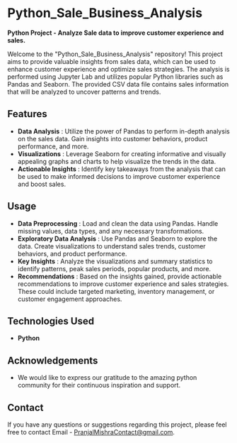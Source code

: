 # Python_Sale_Business_Analysis
**Python Project - Analyze Sale data to improve customer experience and sales.**

Welcome to the "Python_Sale_Business_Analysis" repository! This project aims to provide valuable insights from sales data, which can be used to enhance customer experience and optimize sales strategies. The analysis is performed using Jupyter Lab and utilizes popular Python libraries such as Pandas and Seaborn. The provided CSV data file contains sales information that will be analyzed to uncover patterns and trends.

## Features

* **Data Analysis** : Utilize the power of Pandas to perform in-depth analysis on the sales data. Gain insights into customer behaviors, product performance, and more.
* **Visualizations** : Leverage Seaborn for creating informative and visually appealing graphs and charts to help visualize the trends in the data.
* **Actionable Insights** :  Identify key takeaways from the analysis that can be used to make informed decisions to improve customer experience and boost sales.

## Usage

* **Data Preprocessing** : Load and clean the data using Pandas. Handle missing values, data types, and any necessary transformations.
* **Exploratory Data Analysis** : Use Pandas and Seaborn to explore the data. Create visualizations to understand sales trends, customer behaviors, and product performance.
* **Key Insights** : Analyze the visualizations and summary statistics to identify patterns, peak sales periods, popular products, and more.
* **Recommendations** :  Based on the insights gained, provide actionable recommendations to improve customer experience and sales strategies. These could include targeted marketing, inventory management, or customer engagement approaches.

## Technologies Used

* **Python**

## Acknowledgements

* We would like to express our gratitude to the amazing python community for their continuous inspiration and support.

## Contact

If you have any questions or suggestions regarding this project, please feel free to contact Email - PranjalMishraContact@gmail.com. 
